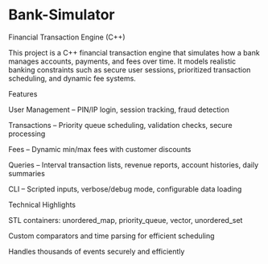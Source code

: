 # Bank-Simulator

Financial Transaction Engine (C++)

This project is a C++ financial transaction engine that simulates how a bank manages accounts, payments, and fees over time. It models realistic banking constraints such as secure user sessions, prioritized transaction scheduling, and dynamic fee systems. 

Features

User Management – PIN/IP login, session tracking, fraud detection

Transactions – Priority queue scheduling, validation checks, secure processing

Fees – Dynamic min/max fees with customer discounts

Queries – Interval transaction lists, revenue reports, account histories, daily summaries

CLI – Scripted inputs, verbose/debug mode, configurable data loading

Technical Highlights

STL containers: unordered_map, priority_queue, vector, unordered_set

Custom comparators and time parsing for efficient scheduling

Handles thousands of events securely and efficiently
